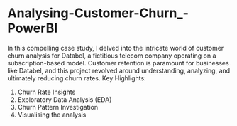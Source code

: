 # Analysing-Customer-Churn_-PowerBI
In this compelling case study, I delved into the intricate world of customer churn analysis for Databel, a fictitious telecom company operating on a subscription-based model. Customer retention is paramount for businesses like Databel, and this project revolved around understanding, analyzing, and ultimately reducing churn rates.
Key Highlights:
1. Churn Rate Insights
2. Exploratory Data Analysis (EDA)
3. Churn Pattern Investigation
4. Visualising the analysis

